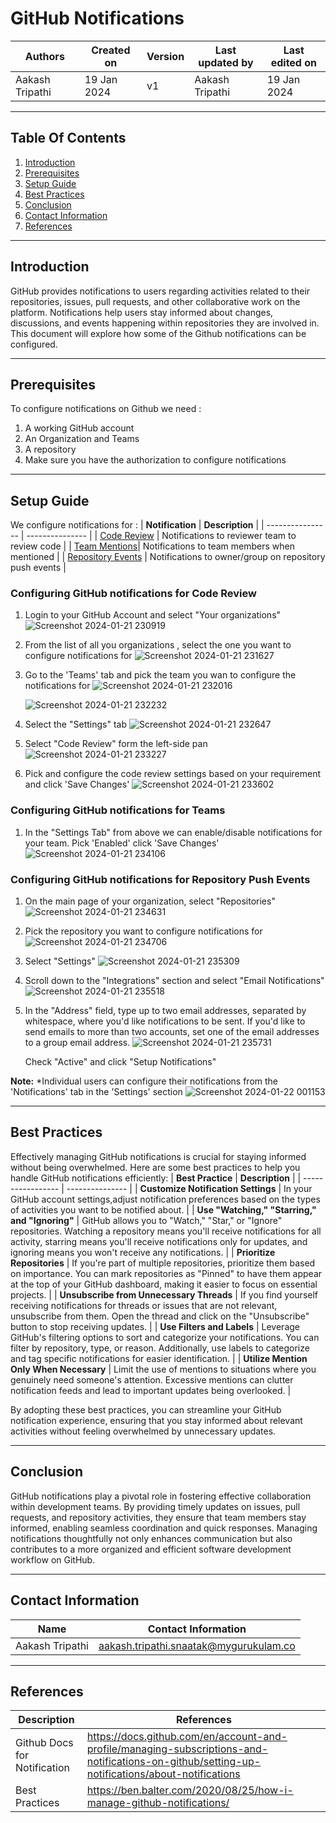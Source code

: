 

# GitHub Notifications

|   Authors        |  Created on   |  Version   | Last updated by | Last edited on |
| -----------------| --------------| -----------|---------------- | -------------- |
| Aakash Tripathi | 19 Jan 2024   |     v1     | Aakash Tripathi | 19 Jan 2024    |
***
## Table Of Contents 
1. [Introduction](https://github.com/avengers-p7/Documentation/blob/main/VCS/Design/VCS%20Notifications%20GitHub.md#introduction)
2. [Prerequisites](https://github.com/avengers-p7/Documentation/blob/main/VCS/Design/VCS%20Notifications%20GitHub.md#prerequisites)
3. [Setup Guide](https://github.com/avengers-p7/Documentation/blob/main/VCS/Design/VCS%20Notifications%20GitHub.md#setup-guide)
4. [Best Practices](https://github.com/avengers-p7/Documentation/blob/main/VCS/Design/VCS%20Notifications%20GitHub.md#best-practices)
5. [Conclusion](https://github.com/avengers-p7/Documentation/blob/main/VCS/Design/VCS%20Notifications%20GitHub.md#conclusion)
6. [Contact Information](https://github.com/avengers-p7/Documentation/blob/main/VCS/Design/VCS%20Notifications%20GitHub.md#contact-information)
7. [References](https://github.com/avengers-p7/Documentation/blob/main/VCS/Design/VCS%20Notifications%20GitHub.md#references)
***
## Introduction
GitHub provides notifications to users regarding activities related to their repositories, issues, pull requests, and other collaborative work on the platform. Notifications help users stay informed about changes, discussions, and events happening within repositories they are involved in. This document will explore how some of the Github notifications can be configured.
***
## Prerequisites 
To configure notifications on Github we need : 
1. A working GitHub account
2. An Organization and Teams
3. A repository
4. Make sure you have the authorization to configure notifications
***
## Setup Guide
   We configure notifications for :
   | **Notification** | **Description** |
   | ---------------- | --------------- |
   | [Code Review](https://github.com/avengers-p7/Documentation/blob/main/VCS/Design/VCS%20Notifications%20GitHub.md#configuring-github-notifications-for-code-review) | Notifications to reviewer team to review code |
   | [Team Mentions]( https://github.com/avengers-p7/Documentation/blob/main/VCS/Design/VCS%20Notifications%20GitHub.md#configuring-github-notifications-for-code-review)| Notifications to team members when mentioned |
   | [Repository Events]() | Notifications to owner/group on repository push events |
   
### **Configuring GitHub notifications for Code Review**
1. Login to your GitHub Account and select "Your organizations"
   ![Screenshot 2024-01-21 230919](https://github.com/avengers-p7/Documentation/assets/156056344/fb58920d-381c-4110-9169-e4be4802164a)

2. From the list of all you organizations , select the one you want to configure notifications for
   ![Screenshot 2024-01-21 231627](https://github.com/avengers-p7/Documentation/assets/156056344/31aede03-5b7e-427e-b31d-fec108c8e326)

3. Go to the 'Teams' tab and pick the team you wan to configure the notifications for
   ![Screenshot 2024-01-21 232016](https://github.com/avengers-p7/Documentation/assets/156056344/d6f65814-68fa-4609-a81f-f88dcdaabd1b)

   ![Screenshot 2024-01-21 232232](https://github.com/avengers-p7/Documentation/assets/156056344/e011010b-72e5-426e-a539-8de8716798b6)

4. Select the "Settings" tab
   ![Screenshot 2024-01-21 232647](https://github.com/avengers-p7/Documentation/assets/156056344/7c56678c-9fb7-4a71-8867-7da5a483cd49)

5. Select "Code Review" form the left-side pan
   ![Screenshot 2024-01-21 233227](https://github.com/avengers-p7/Documentation/assets/156056344/61028c4a-71bd-450d-9bf9-4bcf5365873c)

6. Pick and configure the code review settings based on your requirement and click 'Save Changes'
   ![Screenshot 2024-01-21 233602](https://github.com/avengers-p7/Documentation/assets/156056344/df1577cf-99a2-4133-8835-1e628cab8b7b)

### **Configuring GitHub notifications for Teams**
1. In the "Settings Tab" from above we can enable/disable notifications for your team. Pick 'Enabled' click 'Save Changes'
   ![Screenshot 2024-01-21 234106](https://github.com/avengers-p7/Documentation/assets/156056344/568e4019-8275-4e85-bf12-e791dc88f5ba)

### **Configuring GitHub notifications for Repository Push Events**
1. On the main page of your organization, select "Repositories"
   ![Screenshot 2024-01-21 234631](https://github.com/avengers-p7/Documentation/assets/156056344/f5676bff-7a32-4b8d-9053-b50f94d16c02)

2. Pick the  repository you want to configure notifications for
   ![Screenshot 2024-01-21 234706](https://github.com/avengers-p7/Documentation/assets/156056344/b366cd37-7ed1-4a7b-9148-9df9d8bfdc28)

3. Select "Settings"
   ![Screenshot 2024-01-21 235309](https://github.com/avengers-p7/Documentation/assets/156056344/39b26071-fd90-4d28-93e7-687e42c20fa9)

4. Scroll down to the "Integrations" section and select "Email Notifications"
    ![Screenshot 2024-01-21 235518](https://github.com/avengers-p7/Documentation/assets/156056344/dbcb5135-1532-4801-bb5c-4c7bdf61de2f)

5. In the "Address" field, type up to two email addresses, separated by whitespace, where you'd like notifications to be sent. If you'd like to send emails to more than two accounts, set one of the email addresses to a group email address.
   ![Screenshot 2024-01-21 235731](https://github.com/avengers-p7/Documentation/assets/156056344/814c77ec-c35a-40bc-b537-ac20f9f921e6)

   Check "Active" and click "Setup Notifications"

**Note:** *Individual users can configure their notifications from the 'Notifications' tab in the 'Settings' section 
          ![Screenshot 2024-01-22 001153](https://github.com/avengers-p7/Documentation/assets/156056344/c9937eaa-bb51-4aae-9341-d60d55d838bd)

***
## Best Practices 
Effectively managing GitHub notifications is crucial for staying informed without being overwhelmed. Here are some best practices to help you handle GitHub notifications efficiently:
| **Best Practice** | **Description** |
| ----------------- | --------------- |
| **Customize Notification Settings** | In your GitHub account settings,adjust notification preferences based on the types of activities you want to be notified about. |
| **Use "Watching," "Starring," and "Ignoring"** | GitHub allows you to "Watch," "Star," or "Ignore" repositories. Watching a repository means you'll receive notifications for all activity, starring means you'll receive notifications only for updates, and ignoring means you won't receive any notifications. |
| **Prioritize Repositories** | If you're part of multiple repositories, prioritize them based on importance. You can mark repositories as "Pinned" to have them appear at the top of your GitHub dashboard, making it easier to focus on essential projects. |
| **Unsubscribe from Unnecessary Threads** | If you find yourself receiving notifications for threads or issues that are not relevant, unsubscribe from them. Open the thread and click on the "Unsubscribe" button to stop receiving updates. |
| **Use Filters and Labels** | Leverage GitHub's filtering options to sort and categorize your notifications. You can filter by repository, type, or reason. Additionally, use labels to categorize and tag specific notifications for easier identification. |
| **Utilize Mention Only When Necessary** | Limit the use of mentions to situations where you genuinely need someone's attention. Excessive mentions can clutter notification feeds and lead to important updates being overlooked. |

By adopting these best practices, you can streamline your GitHub notification experience, ensuring that you stay informed about relevant activities without feeling overwhelmed by unnecessary updates.
***
## Conclusion
GitHub notifications play a pivotal role in fostering effective collaboration within development teams. By providing timely updates on issues, pull requests, and repository activities, they ensure that team members stay informed, enabling seamless coordination and quick responses. Managing notifications thoughtfully not only enhances communication but also contributes to a more organized and efficient software development workflow on GitHub.

***
## Contact Information

| Name                 | Contact Information                                                                                     
|---------------------------------|------------------------------------------------------------|
| Aakash Tripathi                 |  aakash.tripathi.snaatak@mygurukulam.co
***
## References

|     Description                  | References  
| ---------------------------------| ------------------------------------------------------------------- |
| Github Docs for Notification | https://docs.github.com/en/account-and-profile/managing-subscriptions-and-notifications-on-github/setting-up-notifications/about-notifications |
| Best Practices | https://ben.balter.com/2020/08/25/how-i-manage-github-notifications/ |
